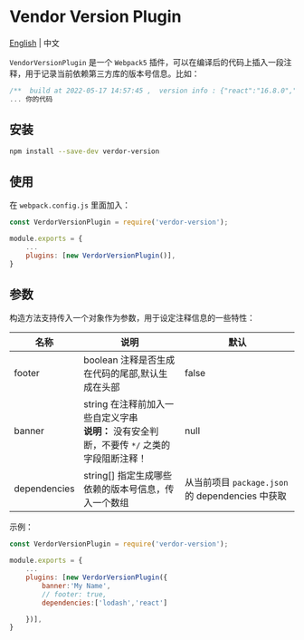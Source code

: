 # Vendor Version Plugin

[English](./README.md) | 中文

`VendorVersionPlugin` 是一个 `Webpack5` 插件，可以在编译后的代码上插入一段注释，用于记录当前依赖第三方库的版本号信息。比如：

```javascript
/**  build at 2022-05-17 14:57:45 ,  version info : {"react":"16.8.0","lodash":"4.17.21"} */
... 你的代码
```

## 安装

```bash
npm install --save-dev verdor-version
```

## 使用

在 `webpack.config.js` 里面加入：

```javascript
const VerdorVersionPlugin = require('verdor-version');

module.exports = {
    ...
    plugins: [new VerdorVersionPlugin()],
}
```

## 参数

构造方法支持传入一个对象作为参数，用于设定注释信息的一些特性：

| 名称         | 说明                                                                                            | 默认                                             |
| ------------ | ----------------------------------------------------------------------------------------------- | ------------------------------------------------ |
| footer       | boolean 注释是否生成在代码的尾部,默认生成在头部                                                 | false                                            |
| banner       | string 在注释前加入一些自定义字串<br/>**说明：** 没有安全判断，不要传 `*/` 之类的字段阻断注释！ | null                                             |
| dependencies | string[] 指定生成哪些依赖的版本号信息，传入一个数组                                             | 从当前项目 `package.json` 的 dependencies 中获取 |

示例：

```javascript
const VerdorVersionPlugin = require('verdor-version');

module.exports = {
    ...
    plugins: [new VerdorVersionPlugin({
        banner:'My Name',
        // footer: true,
        dependencies:['lodash','react']

    })],
}
```
